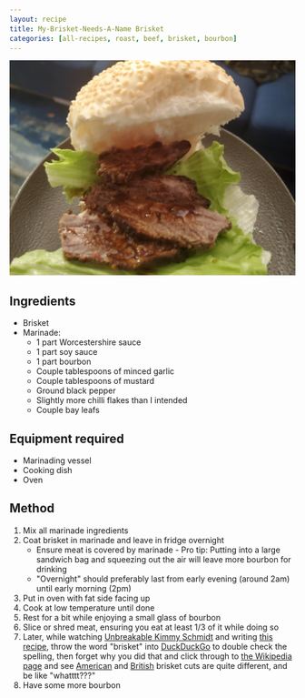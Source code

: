 ```yaml
---
layout: recipe
title: My-Brisket-Needs-A-Name Brisket
categories: [all-recipes, roast, beef, brisket, bourbon]
---
```

![brisket.jpg](brisket.jpg)

## Ingredients

* Brisket
* Marinade:
    * 1 part Worcestershire sauce
    * 1 part soy sauce
    * 1 part bourbon
    * Couple tablespoons of minced garlic
    * Couple tablespoons of mustard
    * Ground black pepper
    * Slightly more chilli flakes than I intended
    * Couple bay leafs

## Equipment required

* Marinading vessel
* Cooking dish
* Oven

## Method

1. Mix all marinade ingredients
2. Coat brisket in marinade and leave in fridge overnight
    * Ensure meat is covered by marinade - Pro tip: Putting into a large sandwich bag and squeezing out the air will leave more bourbon for drinking
    * "Overnight" should preferably last from early evening (around 2am) until early morning (2pm)
3. Put in oven with fat side facing up
4. Cook at low temperature until done
5. Rest for a bit while enjoying a small glass of bourbon
6. Slice or shred meat, ensuring you eat at least 1/3 of it while doing so
7. Later, while watching [Unbreakable Kimmy Schmidt](https://www.imdb.com/title/tt3339966/) and writing [this recipe](./brisket.md), throw the word "brisket" into [DuckDuckGo](https://duckduckgo.com/) to double check the spelling, then forget why you did that and click through to [the Wikipedia page](https://en.wikipedia.org/wiki/Brisket) and see [American](https://en.wikipedia.org/wiki/File:BeefCutBrisket.svg) and [British](https://en.wikipedia.org/wiki/File:British_Beef_Cuts.svg) brisket cuts are quite different, and be like "whatttt???"
8. Have some more bourbon
